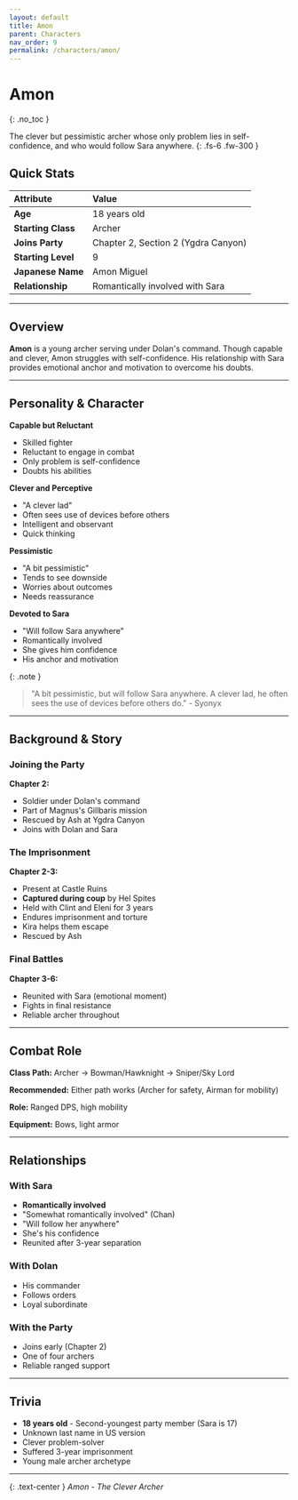 ```yaml
---
layout: default
title: Amon
parent: Characters
nav_order: 9
permalink: /characters/amon/
---
```


# Amon
{: .no_toc }

The clever but pessimistic archer whose only problem lies in self-confidence, and who would follow Sara anywhere.
{: .fs-6 .fw-300 }

## Quick Stats

| Attribute | Value |
|:----------|:------|
| **Age** | 18 years old |
| **Starting Class** | Archer |
| **Joins Party** | Chapter 2, Section 2 (Ygdra Canyon) |
| **Starting Level** | 9 |
| **Japanese Name** | Amon Miguel |
| **Relationship** | Romantically involved with Sara |

---

## Overview

**Amon** is a young archer serving under Dolan's command. Though capable and clever, Amon struggles with self-confidence. His relationship with Sara provides emotional anchor and motivation to overcome his doubts.

---

## Personality & Character

**Capable but Reluctant**
- Skilled fighter
- Reluctant to engage in combat
- Only problem is self-confidence
- Doubts his abilities

**Clever and Perceptive**
- "A clever lad"
- Often sees use of devices before others
- Intelligent and observant
- Quick thinking

**Pessimistic**
- "A bit pessimistic"
- Tends to see downside
- Worries about outcomes
- Needs reassurance

**Devoted to Sara**
- "Will follow Sara anywhere"
- Romantically involved
- She gives him confidence
- His anchor and motivation

{: .note }
> "A bit pessimistic, but will follow Sara anywhere. A clever lad, he often sees the use of devices before others do." - Syonyx

---

## Background & Story

### Joining the Party

**Chapter 2:**
- Soldier under Dolan's command
- Part of Magnus's Gillbaris mission
- Rescued by Ash at Ygdra Canyon
- Joins with Dolan and Sara

### The Imprisonment

**Chapter 2-3:**
- Present at Castle Ruins
- **Captured during coup** by Hel Spites
- Held with Clint and Eleni for 3 years
- Endures imprisonment and torture
- Kira helps them escape
- Rescued by Ash

### Final Battles

**Chapter 3-6:**
- Reunited with Sara (emotional moment)
- Fights in final resistance
- Reliable archer throughout

---

## Combat Role

**Class Path:** Archer → Bowman/Hawknight → Sniper/Sky Lord

**Recommended:** Either path works (Archer for safety, Airman for mobility)

**Role:** Ranged DPS, high mobility

**Equipment:** Bows, light armor

---

## Relationships

### With Sara
- **Romantically involved**
- "Somewhat romantically involved" (Chan)
- "Will follow her anywhere"
- She's his confidence
- Reunited after 3-year separation

### With Dolan
- His commander
- Follows orders
- Loyal subordinate

### With the Party
- Joins early (Chapter 2)
- One of four archers
- Reliable ranged support

---

## Trivia

- **18 years old** - Second-youngest party member (Sara is 17)
- Unknown last name in US version
- Clever problem-solver
- Suffered 3-year imprisonment
- Young male archer archetype

---

{: .text-center }
*Amon - The Clever Archer*
